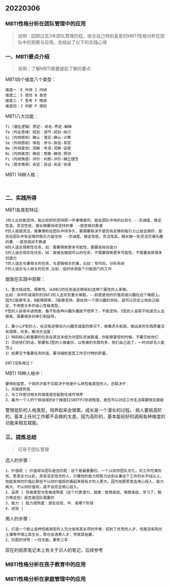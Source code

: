 20220306
---

### MBTI性格分析在团队管理中的应用
> 说明：回顾过去3年团队管理历程，结合自己特别喜爱的MBTI性格分析在团队中的观察与应用，总结出了以下的实践心得

### 一、MBTI要点介绍
> 说明：了解MBTI需要提前了解的要点

MBTI四个维度八个类型：
```
维度一：E 外倾 I 内倾
维度二：S 感觉 N 直觉
维度三：T 思考 F 情感
维度四：J 判断 P 感知
```

MBTI八大功能：
```
Ti（潜在逻辑）界定: 命名-界定-解释
Te（外在思维）规划：调节-规划-执行
Si（内倾感知）确认：落实-确认-计算
Se（外倾感知）体验：参与-体验-享受
Ne（外倾直觉）洞察：考虑-洞察-促使
Ni（内倾直觉）确信：想象-确信-预测
Fi（内倾情感）评价：判断-评价-确立理念
Fe（普世情感）肯定：验证-肯定-协调
```
MBTI 16种人格：
```


```
### 二、实践所得

MBTI各类型特征:
```
J的人比较能坚持，能比较好的坚持把一件事情做完，能在团队中待的比较久 --忠诚度、稳定性高，灵活性低，擅长做要持续坚持的事 --感觉相对靠谱
P的人就很灵活，做事情和在团队中待多久，都需要取决于是否有足够的吸引力让他去做好，是否在团队中有足够的吸引力留住他 --忠诚度、稳定性低，灵活性高，擅长做一些灵活充满乐趣的事 --感觉相对不靠谱
N的人适合探索性任务，如：需要探索更多可能性，需要发挥创造力
S的人适合现实性任务，如：直接去做就可以的任务，不需要探索更多可能性，不需要发挥很多创造力
T的人适合与事相关的任务，与逻辑相关的事，比如：写代码，分析系统
F的人适合与人相关的任务,比如：组织协调各个只能部门的工作
```
据我在实践中观察：
```
1、重大挑战性、探索性、从0到1的任务适合拥有NJ这两个属性的人来做。
比如：派中阶或高阶的INTJ的人去攻克重大难题。--前提是他的价值观或兴趣在这个难题上。因为I能够专注，N能够探索，J能够坚持。是给他一个感兴趣的目标，就可以完全让他自己搞定，不用管太多的省心性格类型。
P型的人容易半途而废，看不到各种兴趣乐趣就不想弄了，不能坚持。S型的人容易不知道怎么去探索，需要很多的牵引和指导。

2、要小心P型的人，在没有足够动力兴趣忠诚度的情况下，做事虎头蛇尾，做出来的东西质量没有保障，坑多。解决方法是：
1）特别核心和重要的任务在其还未成为对团队忠诚靠谱，你能够掌控的时候，不要交给他们
2）交给他们的话，那要有J型的人做备份，以免做的东西坑多，他们自己逃了，一时间却无人能顶上
3）如果交予重要任务的话，要详细检查其工作交付物的质量。

ENTJ没有用过？
```

MBTI 16种人格中：
```
要特别留意，个体的才能不仅取决于他是什么样性格类型的人，还取决于：
1、天赋成熟度
2、与工作密切相关的维度是否能胜任或可培养
3、最为一个人的个体组成的8个维度EISNTFPJ协调程度，是否可以对应工作生活需要相互赋能
```
警惕低阶的人格类型，培养起来会很累。成长是一个漫长的过程。
挑人要挑高阶的，基本上任何工作都不会做的太差。因为高阶的，基本能较好的调用各种维度的功能来相互赋能。

### 三、提炼总结
> 可用于团队管理

选人的步骤：
```
1、价值观 | 价值观与团队是否匹配：这个是最重要的，一个认同你团队文化，对工作充满热忱，愿意全力以赴，具有坚定信念的人，只要他的能力和智力达到从事这个工作的水平线以上，他能发挥的价值比那些不认同价值观的看起来很有才的人更大。因为他更愿意去用心投入，能力再大，不认同价值观，就不会完全用心投入。
2、品质 | 性格类型与性格成熟度（这个代表潜力，就像：智商高低，情商高低，学习了，毅力等这些）是否是团队需要的
3、能力 | 能力成熟度：是处在低、中、高哪个阶段
4、经验 | 
```

用人的步骤：
```
1、打造一个能让各种性格类型的人充分发挥其长项的环境：招到了优秀的人才，但是没有阳光土壤等环境让其生长，那也会浪费人才，导致其枯萎。
2、匹配的领导：一将无能，累死三军
```
现在的纸质笔记本上有关于识人的笔记，后续参考


### MBTI性格分析在孩子教育中的应用

### MBTI性格分析在家庭管理中的应用


